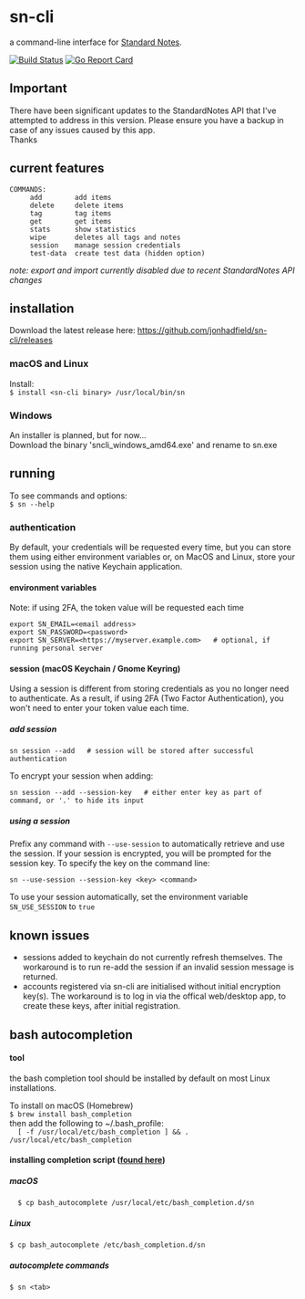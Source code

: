 # sn-cli
a command-line interface for [Standard Notes](https://standardnotes.org/).

[![Build Status](https://www.travis-ci.org/jonhadfield/sn-cli.svg?branch=master)](https://www.travis-ci.org/jonhadfield/sn-cli) [![Go Report Card](https://goreportcard.com/badge/github.com/jonhadfield/sn-cli)](https://goreportcard.com/report/github.com/jonhadfield/sn-cli)

## Important 
There have been significant updates to the StandardNotes API that I've attempted to address in this version.  Please ensure you have a backup in case of any issues caused by this app.  
Thanks 

## current features

```
COMMANDS:
     add        add items
     delete     delete items
     tag        tag items
     get        get items
     stats      show statistics
     wipe       deletes all tags and notes
     session    manage session credentials
     test-data  create test data (hidden option)
```
*note: export and import currently disabled due to recent StandardNotes API changes*

## installation
Download the latest release here: https://github.com/jonhadfield/sn-cli/releases

### macOS and Linux

Install:  
``
$ install <sn-cli binary> /usr/local/bin/sn
``  

### Windows
  
An installer is planned, but for now...  
Download the binary 'sncli_windows_amd64.exe' and rename to sn.exe

## running

To see commands and options:  
``
$ sn --help
``
### authentication

By default, your credentials will be requested every time, but you can store them using either environment variables or, on MacOS and Linux, store your session using the native Keychain application.

#### environment variables
Note: if using 2FA, the token value will be requested each time
```
export SN_EMAIL=<email address>
export SN_PASSWORD=<password>
export SN_SERVER=<https://myserver.example.com>   # optional, if running personal server
```

#### session (macOS Keychain / Gnome Keyring)
Using a session is different from storing credentials as you no longer need to authenticate. As a result, if using 2FA (Two Factor Authentication), you won't need to enter your token value each time.  
##### add session
```
sn session --add   # session will be stored after successful authentication
```
To encrypt your session when adding:
```
sn session --add --session-key   # either enter key as part of command, or '.' to hide its input
```
##### using a session
Prefix any command with ```--use-session``` to automatically retrieve and use the session.
If your session is encrypted, you will be prompted for the session key. To specify the key on the command line:
```
sn --use-session --session-key <key> <command>
```
To use your session automatically, set the environment variable ```SN_USE_SESSION``` to ```true```  

## known issues  

- sessions added to keychain do not currently refresh themselves. The workaround is to run re-add the session if an invalid session message is returned.
- accounts registered via sn-cli are initialised without initial encryption key(s). The workaround is to log in via the offical web/desktop app, to create these keys, after initial registration.

## bash autocompletion

#### tool
the bash completion tool should be installed by default on most Linux installations.  

To install on macOS (Homebrew)  
``
$ brew install bash_completion  
``  
then add the following to ~/.bash_profile:  
``  
[ -f /usr/local/etc/bash_completion ] && . /usr/local/etc/bash_completion
`` 
#### installing completion script ([found here](https://github.com/jonhadfield/sn-cli/tree/master/autocomplete/bash_autocomplete))
##### macOS  
``  
$ cp bash_autocomplete /usr/local/etc/bash_completion.d/sn
``  
##### Linux  
``
$ cp bash_autocomplete /etc/bash_completion.d/sn
``

##### autocomplete commands
``
$ sn <tab>
``
